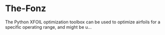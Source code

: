 # The-Fonz
The Python XFOIL optimization toolbox can be used to optimize airfoils for a specific operating range, and might be u…
